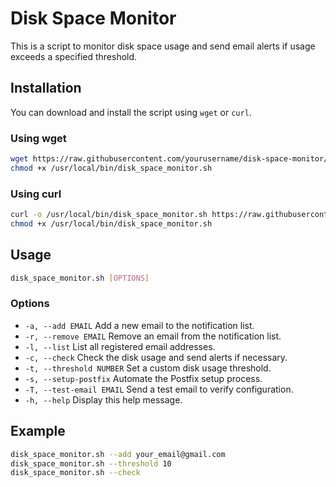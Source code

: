 # Disk Space Monitor

This is a script to monitor disk space usage and send email alerts if usage exceeds a specified threshold.

## Installation

You can download and install the script using `wget` or `curl`.

### Using wget

```bash
wget https://raw.githubusercontent.com/yourusername/disk-space-monitor/main/disk_space_monitor.sh -O /usr/local/bin/disk_space_monitor.sh
chmod +x /usr/local/bin/disk_space_monitor.sh
```

### Using curl

```bash
curl -o /usr/local/bin/disk_space_monitor.sh https://raw.githubusercontent.com/yourusername/disk-space-monitor/main/disk_space_monitor.sh
chmod +x /usr/local/bin/disk_space_monitor.sh
```

## Usage

```bash
disk_space_monitor.sh [OPTIONS]
```

### Options

- `-a, --add EMAIL`           Add a new email to the notification list.
- `-r, --remove EMAIL`        Remove an email from the notification list.
- `-l, --list`                List all registered email addresses.
- `-c, --check`               Check the disk usage and send alerts if necessary.
- `-t, --threshold NUMBER`    Set a custom disk usage threshold.
- `-s, --setup-postfix`       Automate the Postfix setup process.
- `-T, --test-email EMAIL`    Send a test email to verify configuration.
- `-h, --help`                Display this help message.

## Example

```bash
disk_space_monitor.sh --add your_email@gmail.com
disk_space_monitor.sh --threshold 10
disk_space_monitor.sh --check
```
